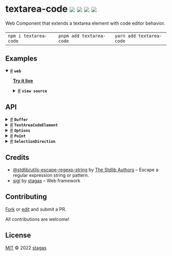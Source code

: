 <h1>
textarea-code <a href="https://npmjs.org/package/textarea-code"><img src="https://img.shields.io/badge/npm-v4.0.0-F00.svg?colorA=000"/></a> <a href="src"><img src="https://img.shields.io/badge/loc-501-FFF.svg?colorA=000"/></a> <a href="https://cdn.jsdelivr.net/npm/textarea-code@4.0.0/dist/textarea-code.min.js"><img src="https://img.shields.io/badge/brotli-20.1K-333.svg?colorA=000"/></a> <a href="LICENSE"><img src="https://img.shields.io/badge/license-MIT-F0B.svg?colorA=000"/></a>
</h1>

<p></p>

Web Component that extends a textarea element with code editor behavior.

<h4>
<table><tr><td title="Triple click to select and copy paste">
<code>npm i textarea-code </code>
</td><td title="Triple click to select and copy paste">
<code>pnpm add textarea-code </code>
</td><td title="Triple click to select and copy paste">
<code>yarn add textarea-code</code>
</td></tr></table>
</h4>

## Examples

<details id="example$web" title="web" open><summary><span><a href="#example$web">#</a></span>  <code><strong>web</strong></code></summary>  <ul>  <p><a href="https://stagas.github.io/textarea-code/example/web.html"><strong>Try it live</strong></a></p>  <details id="source$web" title="web source code" ><summary><span><a href="#source$web">#</a></span>  <code><strong>view source</strong></code></summary>  <a href="example/web.ts">example/web.ts</a>  <p>

```ts
import { TextAreaCodeElement } from 'textarea-code'

customElements.define('textarea-code', TextAreaCodeElement, {
  extends: 'textarea',
})

document.body.innerHTML = /*html*/ `
<style>
  html,
  body {
    width: 100%;
    height: 100%;
    padding: 0;
    margin: 0;
  }

  body,
  textarea {
    background: #292827;
    color: #fff;
    caret-color: #fff;
  }

  textarea {
    font-family: monospace;
    font-size: 10pt;
    line-height: 16px;
    padding: 0;
    margin: 0;
  }
</style>
<textarea id="output" is="textarea-code" rows="15" cols="60" tab-size="2" tab-style="spaces"></textarea>
`

const output = document.getElementById('output') as TextAreaCodeElement

output.textContent = `\
if (e.altKey || (cmdKey && e.shiftKey)) {
  if (['ArrowUp', 'ArrowDown', 'PageUp', 'PageDown'].includes(e.key)) {
    e.preventDefault()
    this.buffer.moveLines(
      {
        ArrowUp: -1,
        ArrowDown: 1,
        PageUp: -this.pageSize,
        PageDown: this.pageSize,
      }[e.key as 'ArrowUp']
    )
    return
  }
}
`
```

</p>
</details></ul></details>

## API

<p>  <details id="Buffer$5" title="Class" ><summary><span><a href="#Buffer$5">#</a></span>  <code><strong>Buffer</strong></code>    </summary>  <a href="src/buffer.ts#L19">src/buffer.ts#L19</a>  <ul>        <p>  <details id="constructor$18" title="Constructor" ><summary><span><a href="#constructor$18">#</a></span>  <code><strong>constructor</strong></code><em>(textarea, insert, options)</em>    </summary>  <a href="src/buffer.ts#L24">src/buffer.ts#L24</a>  <ul>    <p>  <details id="new Buffer$19" title="ConstructorSignature" ><summary><span><a href="#new Buffer$19">#</a></span>  <code><strong>new Buffer</strong></code><em>()</em>    </summary>    <ul><p><a href="#Buffer$5">Buffer</a></p>      <p>  <details id="textarea$20" title="Parameter" ><summary><span><a href="#textarea$20">#</a></span>  <code><strong>textarea</strong></code>    </summary>    <ul><p><span>HTMLTextAreaElement</span></p>        </ul></details><details id="insert$21" title="Function" ><summary><span><a href="#insert$21">#</a></span>  <code><strong>insert</strong></code><em>(text)</em>    </summary>    <ul>    <p>    <details id="text$24" title="Parameter" ><summary><span><a href="#text$24">#</a></span>  <code><strong>text</strong></code>    </summary>    <ul><p>string</p>        </ul></details>  <p><strong>insert</strong><em>(text)</em>  &nbsp;=&gt;  <ul>void</ul></p></p>    </ul></details><details id="options$25" title="Parameter" ><summary><span><a href="#options$25">#</a></span>  <code><strong>options</strong></code>  <span><span>&nbsp;=&nbsp;</span>  <code>{}</code></span>  </summary>    <ul><p><span>Partial</span>&lt;<a href="#Options$1">Options</a>&gt;</p>        </ul></details></p>  </ul></details></p>    </ul></details><details id="insert$27" title="Property" ><summary><span><a href="#insert$27">#</a></span>  <code><strong>insert</strong></code>    </summary>  <a href="src/buffer.ts#L21">src/buffer.ts#L21</a>  <ul><p><details id="__type$28" title="Function" ><summary><span><a href="#__type$28">#</a></span>  <em>(text)</em>    </summary>    <ul>    <p>    <details id="text$30" title="Parameter" ><summary><span><a href="#text$30">#</a></span>  <code><strong>text</strong></code>    </summary>    <ul><p>string</p>        </ul></details>  <p><strong></strong><em>(text)</em>  &nbsp;=&gt;  <ul>void</ul></p></p>    </ul></details></p>        </ul></details><details id="options$31" title="Property" ><summary><span><a href="#options$31">#</a></span>  <code><strong>options</strong></code>    </summary>  <a href="src/buffer.ts#L22">src/buffer.ts#L22</a>  <ul><p><a href="#Options$1">Options</a></p>        </ul></details><details id="numberOfLines$36" title="Accessor" ><summary><span><a href="#numberOfLines$36">#</a></span>  <code><strong>numberOfLines</strong></code>    </summary>  <a href="src/buffer.ts#L42">src/buffer.ts#L42</a>  <ul>        </ul></details><details id="tab$34" title="Accessor" ><summary><span><a href="#tab$34">#</a></span>  <code><strong>tab</strong></code>    </summary>  <a href="src/buffer.ts#L38">src/buffer.ts#L38</a>  <ul>        </ul></details><details id="value$32" title="Accessor" ><summary><span><a href="#value$32">#</a></span>  <code><strong>value</strong></code>    </summary>  <a href="src/buffer.ts#L34">src/buffer.ts#L34</a>  <ul>        </ul></details><details id="deleteLine$111" title="Method" ><summary><span><a href="#deleteLine$111">#</a></span>  <code><strong>deleteLine</strong></code><em>()</em>    </summary>  <a href="src/buffer.ts#L362">src/buffer.ts#L362</a>  <ul>    <p>      <p><strong>deleteLine</strong><em>()</em>  &nbsp;=&gt;  <ul>void</ul></p></p>    </ul></details><details id="duplicate$109" title="Method" ><summary><span><a href="#duplicate$109">#</a></span>  <code><strong>duplicate</strong></code><em>()</em>    </summary>  <a href="src/buffer.ts#L334">src/buffer.ts#L334</a>  <ul>    <p>      <p><strong>duplicate</strong><em>()</em>  &nbsp;=&gt;  <ul>void</ul></p></p>    </ul></details><details id="getArea$62" title="Method" ><summary><span><a href="#getArea$62">#</a></span>  <code><strong>getArea</strong></code><em>({ end, start })</em>    </summary>  <a href="src/buffer.ts#L112">src/buffer.ts#L112</a>  <ul>    <p>    {<p>  <details id="end$67" title="Property" ><summary><span><a href="#end$67">#</a></span>  <code><strong>end</strong></code>    </summary>  <a href="src/buffer.ts#L112">src/buffer.ts#L112</a>  <ul><p><a href="#Point$243">Point</a></p>        </ul></details><details id="start$66" title="Property" ><summary><span><a href="#start$66">#</a></span>  <code><strong>start</strong></code>    </summary>  <a href="src/buffer.ts#L112">src/buffer.ts#L112</a>  <ul><p><a href="#Point$243">Point</a></p>        </ul></details></p>}  <p><strong>getArea</strong><em>({ end, start })</em>  &nbsp;=&gt;  <ul>[  number, number  ]</ul></p></p>    </ul></details><details id="getLineCol$56" title="Method" ><summary><span><a href="#getLineCol$56">#</a></span>  <code><strong>getLineCol</strong></code><em>(n)</em>    </summary>  <a href="src/buffer.ts#L83">src/buffer.ts#L83</a>  <ul>    <p>    <details id="n$58" title="Parameter" ><summary><span><a href="#n$58">#</a></span>  <code><strong>n</strong></code>    </summary>    <ul><p>number</p>        </ul></details>  <p><strong>getLineCol</strong><em>(n)</em>  &nbsp;=&gt;  <ul><a href="#Point$243">Point</a></ul></p></p>    </ul></details><details id="getPositionFromLineCol$59" title="Method" ><summary><span><a href="#getPositionFromLineCol$59">#</a></span>  <code><strong>getPositionFromLineCol</strong></code><em>(pos)</em>    </summary>  <a href="src/buffer.ts#L98">src/buffer.ts#L98</a>  <ul>    <p>    <details id="pos$61" title="Parameter" ><summary><span><a href="#pos$61">#</a></span>  <code><strong>pos</strong></code>    </summary>    <ul><p><a href="#Point$243">Point</a></p>        </ul></details>  <p><strong>getPositionFromLineCol</strong><em>(pos)</em>  &nbsp;=&gt;  <ul>number</ul></p></p>    </ul></details><details id="getRange$44" title="Method" ><summary><span><a href="#getRange$44">#</a></span>  <code><strong>getRange</strong></code><em>()</em>    </summary>  <a href="src/buffer.ts#L66">src/buffer.ts#L66</a>  <ul>    <p>      <p><strong>getRange</strong><em>()</em>  &nbsp;=&gt;  <ul>{<p>  <details id="caretIndex$51" title="Property" ><summary><span><a href="#caretIndex$51">#</a></span>  <code><strong>caretIndex</strong></code>  <span><span>&nbsp;=&nbsp;</span>  <code>...</code></span>  </summary>    <ul><p>number</p>        </ul></details><details id="end$48" title="Property" ><summary><span><a href="#end$48">#</a></span>  <code><strong>end</strong></code>    </summary>    <ul><p><a href="#Point$243">Point</a></p>        </ul></details><details id="hasSelection$52" title="Property" ><summary><span><a href="#hasSelection$52">#</a></span>  <code><strong>hasSelection</strong></code>  <span><span>&nbsp;=&nbsp;</span>  <code>...</code></span>  </summary>    <ul><p>boolean</p>        </ul></details><details id="head$49" title="Property" ><summary><span><a href="#head$49">#</a></span>  <code><strong>head</strong></code>    </summary>    <ul><p><a href="#Point$243">Point</a></p>        </ul></details><details id="selectionDirection$55" title="Property" ><summary><span><a href="#selectionDirection$55">#</a></span>  <code><strong>selectionDirection</strong></code>    </summary>    <ul><p><code>"forward"</code> | <code>"backward"</code> | <code>"none"</code></p>        </ul></details><details id="selectionEnd$54" title="Property" ><summary><span><a href="#selectionEnd$54">#</a></span>  <code><strong>selectionEnd</strong></code>    </summary>    <ul><p>number</p>        </ul></details><details id="selectionStart$53" title="Property" ><summary><span><a href="#selectionStart$53">#</a></span>  <code><strong>selectionStart</strong></code>    </summary>    <ul><p>number</p>        </ul></details><details id="start$47" title="Property" ><summary><span><a href="#start$47">#</a></span>  <code><strong>start</strong></code>    </summary>    <ul><p><a href="#Point$243">Point</a></p>        </ul></details><details id="tail$50" title="Property" ><summary><span><a href="#tail$50">#</a></span>  <code><strong>tail</strong></code>    </summary>    <ul><p><a href="#Point$243">Point</a></p>        </ul></details></p>}</ul></p></p>    </ul></details><details id="indent$93" title="Method" ><summary><span><a href="#indent$93">#</a></span>  <code><strong>indent</strong></code><em>(unindent)</em>    </summary>  <a href="src/buffer.ts#L241">src/buffer.ts#L241</a>  <ul>    <p>    <details id="unindent$95" title="Parameter" ><summary><span><a href="#unindent$95">#</a></span>  <code><strong>unindent</strong></code>    </summary>    <ul><p>boolean</p>        </ul></details>  <p><strong>indent</strong><em>(unindent)</em>  &nbsp;=&gt;  <ul>void</ul></p></p>    </ul></details><details id="lineAt$38" title="Method" ><summary><span><a href="#lineAt$38">#</a></span>  <code><strong>lineAt</strong></code><em>(line)</em>    </summary>  <a href="src/buffer.ts#L50">src/buffer.ts#L50</a>  <ul>    <p>    <details id="line$40" title="Parameter" ><summary><span><a href="#line$40">#</a></span>  <code><strong>line</strong></code>    </summary>    <ul><p>number</p>        </ul></details>  <p><strong>lineAt</strong><em>(line)</em>  &nbsp;=&gt;  <ul>string</ul></p></p>    </ul></details><details id="moveCaretEnd$99" title="Method" ><summary><span><a href="#moveCaretEnd$99">#</a></span>  <code><strong>moveCaretEnd</strong></code><em>(withSelection)</em>    </summary>  <a href="src/buffer.ts#L264">src/buffer.ts#L264</a>  <ul>    <p>    <details id="withSelection$101" title="Parameter" ><summary><span><a href="#withSelection$101">#</a></span>  <code><strong>withSelection</strong></code>    </summary>    <ul><p>boolean</p>        </ul></details>  <p><strong>moveCaretEnd</strong><em>(withSelection)</em>  &nbsp;=&gt;  <ul>void</ul></p></p>    </ul></details><details id="moveCaretHome$96" title="Method" ><summary><span><a href="#moveCaretHome$96">#</a></span>  <code><strong>moveCaretHome</strong></code><em>(withSelection)</em>    </summary>  <a href="src/buffer.ts#L257">src/buffer.ts#L257</a>  <ul>    <p>    <details id="withSelection$98" title="Parameter" ><summary><span><a href="#withSelection$98">#</a></span>  <code><strong>withSelection</strong></code>    </summary>    <ul><p>boolean</p>        </ul></details>  <p><strong>moveCaretHome</strong><em>(withSelection)</em>  &nbsp;=&gt;  <ul>void</ul></p></p>    </ul></details><details id="moveCaretLines$102" title="Method" ><summary><span><a href="#moveCaretLines$102">#</a></span>  <code><strong>moveCaretLines</strong></code><em>(lines, withSelection)</em>    </summary>  <a href="src/buffer.ts#L272">src/buffer.ts#L272</a>  <ul>    <p>    <details id="lines$104" title="Parameter" ><summary><span><a href="#lines$104">#</a></span>  <code><strong>lines</strong></code>    </summary>    <ul><p>number</p>        </ul></details><details id="withSelection$105" title="Parameter" ><summary><span><a href="#withSelection$105">#</a></span>  <code><strong>withSelection</strong></code>    </summary>    <ul><p>boolean</p>        </ul></details>  <p><strong>moveCaretLines</strong><em>(lines, withSelection)</em>  &nbsp;=&gt;  <ul>void</ul></p></p>    </ul></details><details id="moveCaretTo$73" title="Method" ><summary><span><a href="#moveCaretTo$73">#</a></span>  <code><strong>moveCaretTo</strong></code><em>(<a href="#Point$243">Point</a>, selection, direction)</em>    </summary>  <a href="src/buffer.ts#L124">src/buffer.ts#L124</a>  <ul>    <p>    <a href="#Point$243">Point</a><details id="selection$76" title="Parameter" ><summary><span><a href="#selection$76">#</a></span>  <code><strong>selection</strong></code>    </summary>    <ul><p><code>null</code> | <a href="#Point$243">Point</a></p>        </ul></details><details id="direction$77" title="Parameter" ><summary><span><a href="#direction$77">#</a></span>  <code><strong>direction</strong></code>  <span><span>&nbsp;=&nbsp;</span>  <code>...</code></span>  </summary>    <ul><p><code>"forward"</code> | <code>"backward"</code> | <code>"none"</code></p>        </ul></details>  <p><strong>moveCaretTo</strong><em>(<a href="#Point$243">Point</a>, selection, direction)</em>  &nbsp;=&gt;  <ul>void</ul></p></p>    </ul></details><details id="moveLines$106" title="Method" ><summary><span><a href="#moveLines$106">#</a></span>  <code><strong>moveLines</strong></code><em>(diff)</em>    </summary>  <a href="src/buffer.ts#L281">src/buffer.ts#L281</a>  <ul>    <p>    <details id="diff$108" title="Parameter" ><summary><span><a href="#diff$108">#</a></span>  <code><strong>diff</strong></code>    </summary>    <ul><p>number</p>        </ul></details>  <p><strong>moveLines</strong><em>(diff)</em>  &nbsp;=&gt;  <ul>void</ul></p></p>    </ul></details><details id="replaceBlock$78" title="Method" ><summary><span><a href="#replaceBlock$78">#</a></span>  <code><strong>replaceBlock</strong></code><em>(replacer)</em>    </summary>  <a href="src/buffer.ts#L144">src/buffer.ts#L144</a>  <ul>    <p>    <details id="replacer$80" title="Function" ><summary><span><a href="#replacer$80">#</a></span>  <code><strong>replacer</strong></code><em>(text, startLine)</em>    </summary>    <ul>    <p>    <details id="text$83" title="Parameter" ><summary><span><a href="#text$83">#</a></span>  <code><strong>text</strong></code>    </summary>    <ul><p>string</p>        </ul></details><details id="startLine$84" title="Parameter" ><summary><span><a href="#startLine$84">#</a></span>  <code><strong>startLine</strong></code>    </summary>    <ul><p>number</p>        </ul></details>  <p><strong>replacer</strong><em>(text, startLine)</em>  &nbsp;=&gt;  <ul>{<p>  <details id="diff$86" title="Property" ><summary><span><a href="#diff$86">#</a></span>  <code><strong>diff</strong></code>    </summary>  <a href="src/buffer.ts#L145">src/buffer.ts#L145</a>  <ul><p>number</p>        </ul></details><details id="left$88" title="Property" ><summary><span><a href="#left$88">#</a></span>  <code><strong>left</strong></code>    </summary>  <a href="src/buffer.ts#L145">src/buffer.ts#L145</a>  <ul><p><a href="#Point$243">Point</a></p>        </ul></details><details id="text$87" title="Property" ><summary><span><a href="#text$87">#</a></span>  <code><strong>text</strong></code>    </summary>  <a href="src/buffer.ts#L145">src/buffer.ts#L145</a>  <ul><p>string</p>        </ul></details></p>}</ul></p></p>    </ul></details>  <p><strong>replaceBlock</strong><em>(replacer)</em>  &nbsp;=&gt;  <ul>void</ul></p></p>    </ul></details><details id="scrollIntoView$41" title="Method" ><summary><span><a href="#scrollIntoView$41">#</a></span>  <code><strong>scrollIntoView</strong></code><em>(pos)</em>    </summary>  <a href="src/buffer.ts#L54">src/buffer.ts#L54</a>  <ul>    <p>    <details id="pos$43" title="Parameter" ><summary><span><a href="#pos$43">#</a></span>  <code><strong>pos</strong></code>    </summary>    <ul><p>number</p>        </ul></details>  <p><strong>scrollIntoView</strong><em>(pos)</em>  &nbsp;=&gt;  <ul>void</ul></p></p>    </ul></details><details id="setSelectionRange$68" title="Method" ><summary><span><a href="#setSelectionRange$68">#</a></span>  <code><strong>setSelectionRange</strong></code><em>(start, end, direction)</em>    </summary>  <a href="src/buffer.ts#L118">src/buffer.ts#L118</a>  <ul>    <p>    <details id="start$70" title="Parameter" ><summary><span><a href="#start$70">#</a></span>  <code><strong>start</strong></code>    </summary>    <ul><p>number</p>        </ul></details><details id="end$71" title="Parameter" ><summary><span><a href="#end$71">#</a></span>  <code><strong>end</strong></code>    </summary>    <ul><p>number</p>        </ul></details><details id="direction$72" title="Parameter" ><summary><span><a href="#direction$72">#</a></span>  <code><strong>direction</strong></code>    </summary>    <ul><p><a href="#SelectionDirection$242">SelectionDirection</a></p>        </ul></details>  <p><strong>setSelectionRange</strong><em>(start, end, direction)</em>  &nbsp;=&gt;  <ul>void</ul></p></p>    </ul></details><details id="toggleDoubleComment$91" title="Method" ><summary><span><a href="#toggleDoubleComment$91">#</a></span>  <code><strong>toggleDoubleComment</strong></code><em>()</em>    </summary>  <a href="src/buffer.ts#L210">src/buffer.ts#L210</a>  <ul>    <p>      <p><strong>toggleDoubleComment</strong><em>()</em>  &nbsp;=&gt;  <ul>void</ul></p></p>    </ul></details><details id="toggleSingleComment$89" title="Method" ><summary><span><a href="#toggleSingleComment$89">#</a></span>  <code><strong>toggleSingleComment</strong></code><em>()</em>    </summary>  <a href="src/buffer.ts#L186">src/buffer.ts#L186</a>  <ul>    <p>      <p><strong>toggleSingleComment</strong><em>()</em>  &nbsp;=&gt;  <ul>void</ul></p></p>    </ul></details><details id="getLineCol$10" title="Method" ><summary><span><a href="#getLineCol$10">#</a></span>  <code><strong>getLineCol</strong></code><em>(value, n)</em>    </summary>  <a href="src/buffer.ts#L85">src/buffer.ts#L85</a>  <ul>    <p>    <details id="value$12" title="Parameter" ><summary><span><a href="#value$12">#</a></span>  <code><strong>value</strong></code>    </summary>    <ul><p>string</p>        </ul></details><details id="n$13" title="Parameter" ><summary><span><a href="#n$13">#</a></span>  <code><strong>n</strong></code>    </summary>    <ul><p>number</p>        </ul></details>  <p><strong>getLineCol</strong><em>(value, n)</em>  &nbsp;=&gt;  <ul><a href="#Point$243">Point</a></ul></p></p>    </ul></details><details id="getPositionFromLineCol$14" title="Method" ><summary><span><a href="#getPositionFromLineCol$14">#</a></span>  <code><strong>getPositionFromLineCol</strong></code><em>(value, point)</em>    </summary>  <a href="src/buffer.ts#L102">src/buffer.ts#L102</a>  <ul>    <p>    <details id="value$16" title="Parameter" ><summary><span><a href="#value$16">#</a></span>  <code><strong>value</strong></code>    </summary>    <ul><p>string</p>        </ul></details><details id="point$17" title="Parameter" ><summary><span><a href="#point$17">#</a></span>  <code><strong>point</strong></code>    </summary>    <ul><p><a href="#Point$243">Point</a></p>        </ul></details>  <p><strong>getPositionFromLineCol</strong><em>(value, point)</em>  &nbsp;=&gt;  <ul>number</ul></p></p>    </ul></details><details id="lineAt$6" title="Method" ><summary><span><a href="#lineAt$6">#</a></span>  <code><strong>lineAt</strong></code><em>(value, line)</em>    </summary>  <a href="src/buffer.ts#L46">src/buffer.ts#L46</a>  <ul>    <p>    <details id="value$8" title="Parameter" ><summary><span><a href="#value$8">#</a></span>  <code><strong>value</strong></code>    </summary>    <ul><p>string</p>        </ul></details><details id="line$9" title="Parameter" ><summary><span><a href="#line$9">#</a></span>  <code><strong>line</strong></code>    </summary>    <ul><p>number</p>        </ul></details>  <p><strong>lineAt</strong><em>(value, line)</em>  &nbsp;=&gt;  <ul>string</ul></p></p>    </ul></details></p></ul></details><details id="TextAreaCodeElement$113" title="Class" ><summary><span><a href="#TextAreaCodeElement$113">#</a></span>  <code><strong>TextAreaCodeElement</strong></code>    </summary>  <a href="src/textarea-code.ts#L10">src/textarea-code.ts#L10</a>  <ul>        <p>  <details id="constructor$114" title="Constructor" ><summary><span><a href="#constructor$114">#</a></span>  <code><strong>constructor</strong></code><em>(args)</em>    </summary>    <ul>    <p>  <details id="new TextAreaCodeElement$115" title="ConstructorSignature" ><summary><span><a href="#new TextAreaCodeElement$115">#</a></span>  <code><strong>new TextAreaCodeElement</strong></code><em>()</em>    </summary>    <ul><p><a href="#TextAreaCodeElement$113">TextAreaCodeElement</a></p>      <p>  <details id="args$116" title="Parameter" ><summary><span><a href="#args$116">#</a></span>  <code><strong>args</strong></code>    </summary>    <ul><p>any  []</p>        </ul></details></p>  </ul></details></p>    </ul></details><details id="$$166" title="Property" ><summary><span><a href="#$$166">#</a></span>  <code><strong>$</strong></code>    </summary>  <a href="src/sigl/dist/types/sigl.d.ts#L25">src/sigl/dist/types/sigl.d.ts#L25</a>  <ul><p><span>Context</span>&lt;<a href="#TextAreaCodeElement$113">TextAreaCodeElement</a> &amp; <span>JsxContext</span>&lt;<a href="#TextAreaCodeElement$113">TextAreaCodeElement</a>&gt; &amp; <span>Omit</span>&lt;{<p>    <details id="ctor$170" title="Parameter" ><summary><span><a href="#ctor$170">#</a></span>  <code><strong>ctor</strong></code>    </summary>    <ul><p><span>Class</span>&lt;<a href="#T$130">T</a>&gt;</p>        </ul></details>  <p><strong></strong>&lt;<span>T</span>&gt;<em>(ctor)</em>  &nbsp;=&gt;  <ul><span>CleanClass</span>&lt;<a href="#T$130">T</a>&gt;</ul></p>  <details id="ctx$185" title="Parameter" ><summary><span><a href="#ctx$185">#</a></span>  <code><strong>ctx</strong></code>    </summary>    <ul><p><a href="#T$145">T</a> | <span>Class</span>&lt;<a href="#T$145">T</a>&gt;</p>        </ul></details>  <p><strong></strong>&lt;<span>T</span>&gt;<em>(ctx)</em>  &nbsp;=&gt;  <ul><span>Wrapper</span>&lt;<a href="#T$145">T</a>&gt;</ul></p></p>} &amp; <span>__module</span> &amp; {<p>  <details id="Boolean$189" title="Property" ><summary><span><a href="#Boolean$189">#</a></span>  <code><strong>Boolean</strong></code>    </summary>  <a href="src/sigl/dist/types/index.d.ts#L9">src/sigl/dist/types/index.d.ts#L9</a>  <ul><p>undefined | boolean</p>        </ul></details><details id="Number$188" title="Property" ><summary><span><a href="#Number$188">#</a></span>  <code><strong>Number</strong></code>    </summary>  <a href="src/sigl/dist/types/index.d.ts#L8">src/sigl/dist/types/index.d.ts#L8</a>  <ul><p>undefined | number</p>        </ul></details><details id="String$187" title="Property" ><summary><span><a href="#String$187">#</a></span>  <code><strong>String</strong></code>    </summary>  <a href="src/sigl/dist/types/index.d.ts#L7">src/sigl/dist/types/index.d.ts#L7</a>  <ul><p>undefined | string</p>        </ul></details></p>}, <code>"transition"</code>&gt;&gt;</p>        </ul></details><details id="buffer$120" title="Property" ><summary><span><a href="#buffer$120">#</a></span>  <code><strong>buffer</strong></code>    </summary>  <a href="src/textarea-code.ts#L15">src/textarea-code.ts#L15</a>  <ul><p><a href="#Buffer$5">Buffer</a></p>        </ul></details><details id="comments$119" title="Property" ><summary><span><a href="#comments$119">#</a></span>  <code><strong>comments</strong></code>  <span><span>&nbsp;=&nbsp;</span>  <code>'// /* */'</code></span>  </summary>  <a href="src/textarea-code.ts#L13">src/textarea-code.ts#L13</a>  <ul><p>string</p>        </ul></details><details id="context$190" title="Property" ><summary><span><a href="#context$190">#</a></span>  <code><strong>context</strong></code>    </summary>  <a href="src/sigl/dist/types/sigl.d.ts#L26">src/sigl/dist/types/sigl.d.ts#L26</a>  <ul><p><span>ContextClass</span>&lt;<a href="#TextAreaCodeElement$113">TextAreaCodeElement</a> &amp; <span>JsxContext</span>&lt;<a href="#TextAreaCodeElement$113">TextAreaCodeElement</a>&gt; &amp; <span>Omit</span>&lt;{<p>    <details id="ctor$194" title="Parameter" ><summary><span><a href="#ctor$194">#</a></span>  <code><strong>ctor</strong></code>    </summary>    <ul><p><span>Class</span>&lt;<a href="#T$130">T</a>&gt;</p>        </ul></details>  <p><strong></strong>&lt;<span>T</span>&gt;<em>(ctor)</em>  &nbsp;=&gt;  <ul><span>CleanClass</span>&lt;<a href="#T$130">T</a>&gt;</ul></p>  <details id="ctx$209" title="Parameter" ><summary><span><a href="#ctx$209">#</a></span>  <code><strong>ctx</strong></code>    </summary>    <ul><p><a href="#T$145">T</a> | <span>Class</span>&lt;<a href="#T$145">T</a>&gt;</p>        </ul></details>  <p><strong></strong>&lt;<span>T</span>&gt;<em>(ctx)</em>  &nbsp;=&gt;  <ul><span>Wrapper</span>&lt;<a href="#T$145">T</a>&gt;</ul></p></p>} &amp; <span>__module</span> &amp; {<p>  <details id="Boolean$213" title="Property" ><summary><span><a href="#Boolean$213">#</a></span>  <code><strong>Boolean</strong></code>    </summary>  <a href="src/sigl/dist/types/index.d.ts#L9">src/sigl/dist/types/index.d.ts#L9</a>  <ul><p>undefined | boolean</p>        </ul></details><details id="Number$212" title="Property" ><summary><span><a href="#Number$212">#</a></span>  <code><strong>Number</strong></code>    </summary>  <a href="src/sigl/dist/types/index.d.ts#L8">src/sigl/dist/types/index.d.ts#L8</a>  <ul><p>undefined | number</p>        </ul></details><details id="String$211" title="Property" ><summary><span><a href="#String$211">#</a></span>  <code><strong>String</strong></code>    </summary>  <a href="src/sigl/dist/types/index.d.ts#L7">src/sigl/dist/types/index.d.ts#L7</a>  <ul><p>undefined | string</p>        </ul></details></p>}, <code>"transition"</code>&gt;&gt;</p>        </ul></details><details id="dispatch$151" title="Property" ><summary><span><a href="#dispatch$151">#</a></span>  <code><strong>dispatch</strong></code>    </summary>  <a href="src/sigl/dist/types/events.d.ts#L4">src/sigl/dist/types/events.d.ts#L4</a>  <ul><p><span>Dispatch</span>&lt;<details id="__type$152" title="Function" ><summary><span><a href="#__type$152">#</a></span>  <em>(name, detail, init)</em>    </summary>    <ul>    <p>    <details id="name$156" title="Parameter" ><summary><span><a href="#name$156">#</a></span>  <code><strong>name</strong></code>    </summary>    <ul><p><span>Event</span> | <span>Narrow</span>&lt;<a href="#K$154">K</a>, string&gt;</p>        </ul></details><details id="detail$157" title="Parameter" ><summary><span><a href="#detail$157">#</a></span>  <code><strong>detail</strong></code>    </summary>    <ul><p><a href="#E$155">E</a></p>        </ul></details><details id="init$158" title="Parameter" ><summary><span><a href="#init$158">#</a></span>  <code><strong>init</strong></code>    </summary>    <ul><p><span>CustomEventInit</span>&lt;any&gt;</p>        </ul></details>  <p><strong></strong>&lt;<span>K</span>, <span>E</span>&gt;<em>(name, detail, init)</em>  &nbsp;=&gt;  <ul>any</ul></p></p>    </ul></details>&gt;</p>        </ul></details><details id="host$165" title="Property" ><summary><span><a href="#host$165">#</a></span>  <code><strong>host</strong></code>    </summary>  <a href="src/sigl/dist/types/sigl.d.ts#L24">src/sigl/dist/types/sigl.d.ts#L24</a>  <ul><p><a href="#TextAreaCodeElement$113">TextAreaCodeElement</a></p>        </ul></details><details id="lineHeight$123" title="Property" ><summary><span><a href="#lineHeight$123">#</a></span>  <code><strong>lineHeight</strong></code>  <span><span>&nbsp;=&nbsp;</span>  <code>16</code></span>  </summary>  <a href="src/textarea-code.ts#L18">src/textarea-code.ts#L18</a>  <ul><p>number</p>        </ul></details><details id="onKeyDown$124" title="Property" ><summary><span><a href="#onKeyDown$124">#</a></span>  <code><strong>onKeyDown</strong></code>    </summary>  <a href="src/textarea-code.ts#L19">src/textarea-code.ts#L19</a>  <ul><p><span>EventHandler</span>&lt;<a href="#TextAreaCodeElement$113">TextAreaCodeElement</a>, <span>KeyboardEvent</span>&gt;</p>        </ul></details><details id="onmounted$163" title="Property" ><summary><span><a href="#onmounted$163">#</a></span>  <code><strong>onmounted</strong></code>    </summary>    <ul><p><span>EventHandler</span>&lt;<a href="#TextAreaCodeElement$113">TextAreaCodeElement</a>, <span>CustomEvent</span>&lt;any&gt;&gt;</p>        </ul></details><details id="onunmounted$164" title="Property" ><summary><span><a href="#onunmounted$164">#</a></span>  <code><strong>onunmounted</strong></code>    </summary>    <ul><p><span>EventHandler</span>&lt;<a href="#TextAreaCodeElement$113">TextAreaCodeElement</a>, <span>CustomEvent</span>&lt;any&gt;&gt;</p>        </ul></details><details id="pageSize$121" title="Property" ><summary><span><a href="#pageSize$121">#</a></span>  <code><strong>pageSize</strong></code>    </summary>  <a href="src/textarea-code.ts#L16">src/textarea-code.ts#L16</a>  <ul><p>number</p>        </ul></details><details id="tabSize$117" title="Property" ><summary><span><a href="#tabSize$117">#</a></span>  <code><strong>tabSize</strong></code>  <span><span>&nbsp;=&nbsp;</span>  <code>2</code></span>  </summary>  <a href="src/textarea-code.ts#L11">src/textarea-code.ts#L11</a>  <ul><p>number</p>        </ul></details><details id="tabStyle$118" title="Property" ><summary><span><a href="#tabStyle$118">#</a></span>  <code><strong>tabStyle</strong></code>  <span><span>&nbsp;=&nbsp;</span>  <code>'spaces'</code></span>  </summary>  <a href="src/textarea-code.ts#L12">src/textarea-code.ts#L12</a>  <ul><p><code>"spaces"</code> | <code>"tabs"</code></p>        </ul></details><details id="viewHeight$122" title="Property" ><summary><span><a href="#viewHeight$122">#</a></span>  <code><strong>viewHeight</strong></code>    </summary>  <a href="src/textarea-code.ts#L17">src/textarea-code.ts#L17</a>  <ul><p>number</p>        </ul></details><details id="created$214" title="Method" ><summary><span><a href="#created$214">#</a></span>  <code><strong>created</strong></code><em>(ctx)</em>    </summary>    <ul>    <p>    <details id="ctx$216" title="Parameter" ><summary><span><a href="#ctx$216">#</a></span>  <code><strong>ctx</strong></code>    </summary>    <ul><p><span>Context</span>&lt;<a href="#TextAreaCodeElement$113">TextAreaCodeElement</a> &amp; <span>JsxContext</span>&lt;<a href="#TextAreaCodeElement$113">TextAreaCodeElement</a>&gt; &amp; <span>Omit</span>&lt;{<p>    <details id="ctor$220" title="Parameter" ><summary><span><a href="#ctor$220">#</a></span>  <code><strong>ctor</strong></code>    </summary>    <ul><p><span>Class</span>&lt;<a href="#T$130">T</a>&gt;</p>        </ul></details>  <p><strong></strong>&lt;<span>T</span>&gt;<em>(ctor)</em>  &nbsp;=&gt;  <ul><span>CleanClass</span>&lt;<a href="#T$130">T</a>&gt;</ul></p>  <details id="ctx$235" title="Parameter" ><summary><span><a href="#ctx$235">#</a></span>  <code><strong>ctx</strong></code>    </summary>    <ul><p><a href="#T$145">T</a> | <span>Class</span>&lt;<a href="#T$145">T</a>&gt;</p>        </ul></details>  <p><strong></strong>&lt;<span>T</span>&gt;<em>(ctx)</em>  &nbsp;=&gt;  <ul><span>Wrapper</span>&lt;<a href="#T$145">T</a>&gt;</ul></p></p>} &amp; <span>__module</span> &amp; {<p>  <details id="Boolean$239" title="Property" ><summary><span><a href="#Boolean$239">#</a></span>  <code><strong>Boolean</strong></code>    </summary>  <a href="src/sigl/dist/types/index.d.ts#L9">src/sigl/dist/types/index.d.ts#L9</a>  <ul><p>undefined | boolean</p>        </ul></details><details id="Number$238" title="Property" ><summary><span><a href="#Number$238">#</a></span>  <code><strong>Number</strong></code>    </summary>  <a href="src/sigl/dist/types/index.d.ts#L8">src/sigl/dist/types/index.d.ts#L8</a>  <ul><p>undefined | number</p>        </ul></details><details id="String$237" title="Property" ><summary><span><a href="#String$237">#</a></span>  <code><strong>String</strong></code>    </summary>  <a href="src/sigl/dist/types/index.d.ts#L7">src/sigl/dist/types/index.d.ts#L7</a>  <ul><p>undefined | string</p>        </ul></details></p>}, <code>"transition"</code>&gt;&gt;</p>        </ul></details>  <p><strong>created</strong><em>(ctx)</em>  &nbsp;=&gt;  <ul>void</ul></p></p>    </ul></details><details id="mounted$125" title="Method" ><summary><span><a href="#mounted$125">#</a></span>  <code><strong>mounted</strong></code><em>($)</em>    </summary>  <a href="src/textarea-code.ts#L21">src/textarea-code.ts#L21</a>  <ul>    <p>    <details id="$$127" title="Parameter" ><summary><span><a href="#$$127">#</a></span>  <code><strong>$</strong></code>    </summary>    <ul><p><span>Context</span>&lt;<a href="#TextAreaCodeElement$113">TextAreaCodeElement</a> &amp; <span>JsxContext</span>&lt;<a href="#TextAreaCodeElement$113">TextAreaCodeElement</a>&gt; &amp; <span>Omit</span>&lt;{<p>    <details id="ctor$131" title="Parameter" ><summary><span><a href="#ctor$131">#</a></span>  <code><strong>ctor</strong></code>    </summary>    <ul><p><span>Class</span>&lt;<a href="#T$130">T</a>&gt;</p>        </ul></details>  <p><strong></strong>&lt;<span>T</span>&gt;<em>(ctor)</em>  &nbsp;=&gt;  <ul><span>CleanClass</span>&lt;<a href="#T$130">T</a>&gt;</ul></p>  <details id="ctx$146" title="Parameter" ><summary><span><a href="#ctx$146">#</a></span>  <code><strong>ctx</strong></code>    </summary>    <ul><p><a href="#T$145">T</a> | <span>Class</span>&lt;<a href="#T$145">T</a>&gt;</p>        </ul></details>  <p><strong></strong>&lt;<span>T</span>&gt;<em>(ctx)</em>  &nbsp;=&gt;  <ul><span>Wrapper</span>&lt;<a href="#T$145">T</a>&gt;</ul></p></p>} &amp; <span>__module</span> &amp; {<p>  <details id="Boolean$150" title="Property" ><summary><span><a href="#Boolean$150">#</a></span>  <code><strong>Boolean</strong></code>    </summary>  <a href="src/sigl/dist/types/index.d.ts#L9">src/sigl/dist/types/index.d.ts#L9</a>  <ul><p>undefined | boolean</p>        </ul></details><details id="Number$149" title="Property" ><summary><span><a href="#Number$149">#</a></span>  <code><strong>Number</strong></code>    </summary>  <a href="src/sigl/dist/types/index.d.ts#L8">src/sigl/dist/types/index.d.ts#L8</a>  <ul><p>undefined | number</p>        </ul></details><details id="String$148" title="Property" ><summary><span><a href="#String$148">#</a></span>  <code><strong>String</strong></code>    </summary>  <a href="src/sigl/dist/types/index.d.ts#L7">src/sigl/dist/types/index.d.ts#L7</a>  <ul><p>undefined | string</p>        </ul></details></p>}, <code>"transition"</code>&gt;&gt;</p>        </ul></details>  <p><strong>mounted</strong><em>($)</em>  &nbsp;=&gt;  <ul>void</ul></p></p>    </ul></details><details id="on$159" title="Method" ><summary><span><a href="#on$159">#</a></span>  <code><strong>on</strong></code><em>(name)</em>    </summary>    <ul>    <p>    <details id="name$162" title="Parameter" ><summary><span><a href="#name$162">#</a></span>  <code><strong>name</strong></code>    </summary>    <ul><p><a href="#K$161">K</a></p>        </ul></details>  <p><strong>on</strong>&lt;<span>K</span>&gt;<em>(name)</em>  &nbsp;=&gt;  <ul><span>On</span>&lt;<span>Fn</span>&lt;[  <span>EventHandler</span>&lt;<a href="#TextAreaCodeElement$113">TextAreaCodeElement</a>, <span>LifecycleEvents</span> &amp; object  [<a href="#K$161">K</a>]&gt;  ], <span>Off</span>&gt;&gt;</ul></p></p>    </ul></details><details id="toJSON$240" title="Method" ><summary><span><a href="#toJSON$240">#</a></span>  <code><strong>toJSON</strong></code><em>()</em>    </summary>    <ul>    <p>      <p><strong>toJSON</strong><em>()</em>  &nbsp;=&gt;  <ul><span>Pick</span>&lt;<a href="#TextAreaCodeElement$113">TextAreaCodeElement</a>, keyof     <a href="#TextAreaCodeElement$113">TextAreaCodeElement</a>&gt;</ul></p></p>    </ul></details></p></ul></details><details id="Options$1" title="Interface" ><summary><span><a href="#Options$1">#</a></span>  <code><strong>Options</strong></code>    </summary>  <a href="src/buffer.ts#L11">src/buffer.ts#L11</a>  <ul>        <p>  <details id="comments$4" title="Property" ><summary><span><a href="#comments$4">#</a></span>  <code><strong>comments</strong></code>    </summary>  <a href="src/buffer.ts#L14">src/buffer.ts#L14</a>  <ul><p>[  string, string, string  ]</p>        </ul></details><details id="tabSize$3" title="Property" ><summary><span><a href="#tabSize$3">#</a></span>  <code><strong>tabSize</strong></code>    </summary>  <a href="src/buffer.ts#L13">src/buffer.ts#L13</a>  <ul><p>number</p>        </ul></details><details id="tabStyle$2" title="Property" ><summary><span><a href="#tabStyle$2">#</a></span>  <code><strong>tabStyle</strong></code>    </summary>  <a href="src/buffer.ts#L12">src/buffer.ts#L12</a>  <ul><p><code>"spaces"</code> | <code>"tabs"</code></p>        </ul></details></p></ul></details><details id="Point$243" title="Interface" ><summary><span><a href="#Point$243">#</a></span>  <code><strong>Point</strong></code>    </summary>  <a href="src/types.ts#L3">src/types.ts#L3</a>  <ul>        <p>  <details id="col$245" title="Property" ><summary><span><a href="#col$245">#</a></span>  <code><strong>col</strong></code>    </summary>  <a href="src/types.ts#L5">src/types.ts#L5</a>  <ul><p>number</p>        </ul></details><details id="line$244" title="Property" ><summary><span><a href="#line$244">#</a></span>  <code><strong>line</strong></code>    </summary>  <a href="src/types.ts#L4">src/types.ts#L4</a>  <ul><p>number</p>        </ul></details></p></ul></details><details id="SelectionDirection$242" title="TypeAlias" ><summary><span><a href="#SelectionDirection$242">#</a></span>  <code><strong>SelectionDirection</strong></code>    </summary>  <a href="src/types.ts#L1">src/types.ts#L1</a>  <ul><p><code>"forward"</code> | <code>"backward"</code> | <code>"none"</code></p>        </ul></details></p>

## Credits

- [@stdlib/utils-escape-regexp-string](https://npmjs.org/package/@stdlib/utils-escape-regexp-string) by [The Stdlib Authors](https://github.com/graphs) &ndash; Escape a regular expression string or pattern.
- [sigl](https://npmjs.org/package/sigl) by [stagas](https://github.com/stagas) &ndash; Web framework

## Contributing

[Fork](https://github.com/stagas/textarea-code/fork) or [edit](https://github.dev/stagas/textarea-code) and submit a PR.

All contributions are welcome!

## License

<a href="LICENSE">MIT</a> &copy; 2022 [stagas](https://github.com/stagas)
